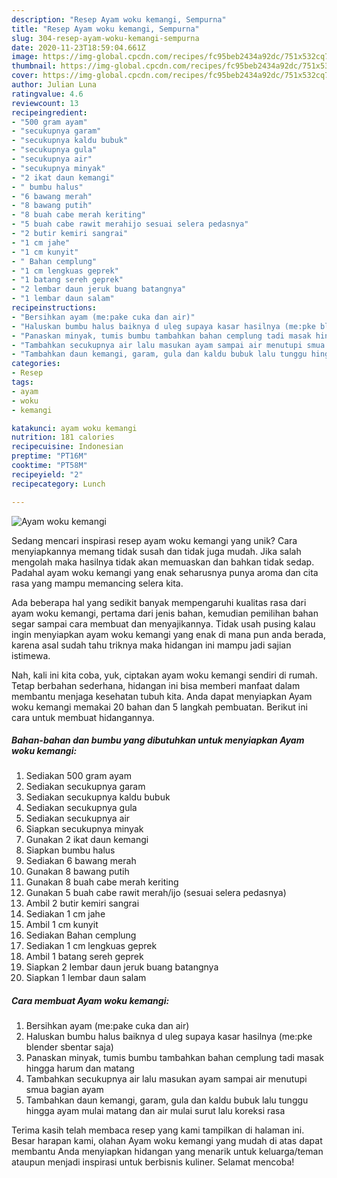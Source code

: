 ```yaml
---
description: "Resep Ayam woku kemangi, Sempurna"
title: "Resep Ayam woku kemangi, Sempurna"
slug: 304-resep-ayam-woku-kemangi-sempurna
date: 2020-11-23T18:59:04.661Z
image: https://img-global.cpcdn.com/recipes/fc95beb2434a92dc/751x532cq70/ayam-woku-kemangi-foto-resep-utama.jpg
thumbnail: https://img-global.cpcdn.com/recipes/fc95beb2434a92dc/751x532cq70/ayam-woku-kemangi-foto-resep-utama.jpg
cover: https://img-global.cpcdn.com/recipes/fc95beb2434a92dc/751x532cq70/ayam-woku-kemangi-foto-resep-utama.jpg
author: Julian Luna
ratingvalue: 4.6
reviewcount: 13
recipeingredient:
- "500 gram ayam"
- "secukupnya garam"
- "secukupnya kaldu bubuk"
- "secukupnya gula"
- "secukupnya air"
- "secukupnya minyak"
- "2 ikat daun kemangi"
- " bumbu halus"
- "6 bawang merah"
- "8 bawang putih"
- "8 buah cabe merah keriting"
- "5 buah cabe rawit merahijo sesuai selera pedasnya"
- "2 butir kemiri sangrai"
- "1 cm jahe"
- "1 cm kunyit"
- " Bahan cemplung"
- "1 cm lengkuas geprek"
- "1 batang sereh geprek"
- "2 lembar daun jeruk buang batangnya"
- "1 lembar daun salam"
recipeinstructions:
- "Bersihkan ayam (me:pake cuka dan air)"
- "Haluskan bumbu halus baiknya d uleg supaya kasar hasilnya (me:pke blender sbentar saja)"
- "Panaskan minyak, tumis bumbu tambahkan bahan cemplung tadi masak hingga harum dan matang"
- "Tambahkan secukupnya air lalu masukan ayam sampai air menutupi smua bagian ayam"
- "Tambahkan daun kemangi, garam, gula dan kaldu bubuk lalu tunggu hingga ayam mulai matang dan air mulai surut lalu koreksi rasa"
categories:
- Resep
tags:
- ayam
- woku
- kemangi

katakunci: ayam woku kemangi 
nutrition: 181 calories
recipecuisine: Indonesian
preptime: "PT16M"
cooktime: "PT58M"
recipeyield: "2"
recipecategory: Lunch

---
```



![Ayam woku kemangi](https://img-global.cpcdn.com/recipes/fc95beb2434a92dc/751x532cq70/ayam-woku-kemangi-foto-resep-utama.jpg)

Sedang mencari inspirasi resep ayam woku kemangi yang unik? Cara menyiapkannya memang tidak susah dan tidak juga mudah. Jika salah mengolah maka hasilnya tidak akan memuaskan dan bahkan tidak sedap. Padahal ayam woku kemangi yang enak seharusnya punya aroma dan cita rasa yang mampu memancing selera kita.



Ada beberapa hal yang sedikit banyak mempengaruhi kualitas rasa dari ayam woku kemangi, pertama dari jenis bahan, kemudian pemilihan bahan segar sampai cara membuat dan menyajikannya. Tidak usah pusing kalau ingin menyiapkan ayam woku kemangi yang enak di mana pun anda berada, karena asal sudah tahu triknya maka hidangan ini mampu jadi sajian istimewa.


Nah, kali ini kita coba, yuk, ciptakan ayam woku kemangi sendiri di rumah. Tetap berbahan sederhana, hidangan ini bisa memberi manfaat dalam membantu menjaga kesehatan tubuh kita. Anda dapat menyiapkan Ayam woku kemangi memakai 20 bahan dan 5 langkah pembuatan. Berikut ini cara untuk membuat hidangannya.

<!--inarticleads1-->

##### Bahan-bahan dan bumbu yang dibutuhkan untuk menyiapkan Ayam woku kemangi:

1. Sediakan 500 gram ayam
1. Sediakan secukupnya garam
1. Sediakan secukupnya kaldu bubuk
1. Sediakan secukupnya gula
1. Sediakan secukupnya air
1. Siapkan secukupnya minyak
1. Gunakan 2 ikat daun kemangi
1. Siapkan  bumbu halus
1. Sediakan 6 bawang merah
1. Gunakan 8 bawang putih
1. Gunakan 8 buah cabe merah keriting
1. Gunakan 5 buah cabe rawit merah/ijo (sesuai selera pedasnya)
1. Ambil 2 butir kemiri sangrai
1. Sediakan 1 cm jahe
1. Ambil 1 cm kunyit
1. Sediakan  Bahan cemplung
1. Sediakan 1 cm lengkuas geprek
1. Ambil 1 batang sereh geprek
1. Siapkan 2 lembar daun jeruk buang batangnya
1. Siapkan 1 lembar daun salam




<!--inarticleads2-->

##### Cara membuat Ayam woku kemangi:

1. Bersihkan ayam (me:pake cuka dan air)
1. Haluskan bumbu halus baiknya d uleg supaya kasar hasilnya (me:pke blender sbentar saja)
1. Panaskan minyak, tumis bumbu tambahkan bahan cemplung tadi masak hingga harum dan matang
1. Tambahkan secukupnya air lalu masukan ayam sampai air menutupi smua bagian ayam
1. Tambahkan daun kemangi, garam, gula dan kaldu bubuk lalu tunggu hingga ayam mulai matang dan air mulai surut lalu koreksi rasa




Terima kasih telah membaca resep yang kami tampilkan di halaman ini. Besar harapan kami, olahan Ayam woku kemangi yang mudah di atas dapat membantu Anda menyiapkan hidangan yang menarik untuk keluarga/teman ataupun menjadi inspirasi untuk berbisnis kuliner. Selamat mencoba!
